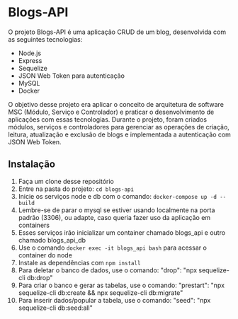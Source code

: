 # Blogs-API

O projeto Blogs-API é uma aplicação CRUD de um blog, desenvolvida com as seguintes tecnologias:
- Node.js
- Express
- Sequelize
- JSON Web Token para autenticação
- MySQL
- Docker

O objetivo desse projeto era aplicar o conceito de arquitetura de software MSC (Módulo, Serviço e Controlador) e praticar o desenvolvimento de aplicações com essas tecnologias. Durante o projeto, foram criados módulos, serviços e controladores para gerenciar as operações de criação, leitura, atualização e exclusão de blogs e implementada a autenticação com JSON Web Token.

## Instalação

1. Faça um clone desse repositório
2. Entre na pasta do projeto: `cd blogs-api`
3. Inicie os serviços node e db com o comando: `docker-compose up -d --build`
4. Lembre-se de parar o mysql se estiver usando localmente na porta padrão (3306), ou adapte, caso queria fazer uso da aplicação em containers
5. Esses serviços irão inicializar um container chamado blogs_api e outro chamado blogs_api_db
6. Use o comando `docker exec -it blogs_api bash` para acessar o container do node
7. Instale as dependências com `npm install`
8. Para deletar o banco de dados, use o comando: "drop": "npx sequelize-cli db:drop"
9. Para criar o banco e gerar as tabelas, use o comando: "prestart": "npx sequelize-cli db:create && npx sequelize-cli db:migrate"
10. Para inserir dados/popular a tabela, use o comando: "seed": "npx sequelize-cli db:seed:all"


